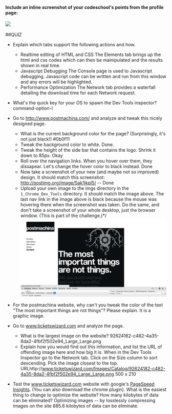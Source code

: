#### Include an inline screenshot of your codeschool's points from the profile page:

<img src="Points_Code_School.png">

<!-- Modify the Markdown to include your answers. Don't delete the questions! -->

##QUIZ
* Explain which tabs support the following actions and how.
  * Realtime editing of HTML and CSS 
    The Elements tab brings up the html and css codes which can then be mainipulated and the results shown in real time.
  * Javascript Debugging
    The Console page is used to Javascript debugging. Javascript code can be written and run from this window and any errors will be highlighted.
  * Performance Optimization 
    The Network tab provides a waterfall detailing the download time for each Network request.  

* What's the quick key for your OS to spawn the Dev Tools inspector?
  command-option-I

* Go to http://www.postmachina.com/ and analyze and tweak this nicely designed page.
  * What is the current background color for the page?  (Surprisingly, it's not just black!)
    #0b0f11
  * Tweak the background color to white.
    Done.
  * Tweak the height of the side bar that contains the logo.  Shrink it down to 85px.
    Okay
  * Roll over the navigation links.  When you hover over them, they dissapear.  Let's change the hover color to black instead.
    Done
  * Now take a screenshot of your new (and maybe not so improved) design.  It should match this screenshot: http://postimg.org/image/5ak1jkpl5/ -- Done
  * Upload your own image to the imgs directory in the `1_Chrome_Dev_Tools` directory.  It should match the image above. The last nav link in the image above is black because the mouse was hovering there when the screenshot was taken. Do the same, and don't take a screenshot of your whole desktop, just the browser window. (This is part of the challenge.)*/
    <img src="imgs/Postmachina_tweak.png">

* For the postmachina website, why can't you tweak the color of the text "The most important things are not things"?  Please explain.
  It is a graphic image.

* Go to www.ticketswizard.com and analyze the page.  
  * What is the largest image on the website? 
    92624182-c482-4a35-8da2-4fbf2f502e94_Large_Large.png
  * Explain how you would find out this information, and list the URL of offending image here and how big it is.
    When in the Dev Tools Inspector go to the Network tab.  Click on the Size column to sort descending.  Pick the image closest to the top.
    URLhttp://www.ticketswizard.com/Images/Catalog/92624182-c482-4a35-8da2-4fbf2f502e94_Large_Large.png 
    500 x 210
* Test the www.ticketswizard.com website with google's [PageSpeed Insights](http://www.ticketswizard.com/).  (You can also download the chrome plugin).  What is the easiest thing to change to optimize the website?  How many kilobytes of data can be eliminated?
Optimizing images -- by losslessly compressing images on the site 885.6 kilobytes of data can be eliminate.

